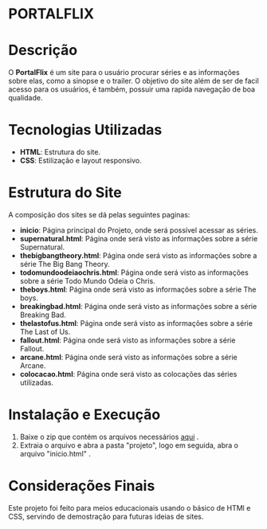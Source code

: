 # PORTALFLIX
# Descrição
O **PortalFlix** é um site para o usuário procurar séries e as informações sobre elas, como a sinopse e o trailer. O objetivo do site além de ser de facil acesso para os usuários, é também, possuir uma rapida navegação de boa qualidade.
# Tecnologias Utilizadas
* **HTML**: Estrutura do site.
* **CSS**: Estilização e layout responsivo.
# Estrutura do Site
A composição dos sites se dá pelas seguintes paginas:
* **inicio**: Página principal do Projeto, onde será possível acessar as séries.
* **supernatural.html**: Página onde será visto as informações sobre a série Supernatural.
* **thebigbangtheory.html**: Página onde será visto as informações sobre a série The Big Bang Theory.
* **todomundoodeiaochris.html**: Página onde será visto as informações sobre a série Todo Mundo Odeia o Chris.
* **theboys.html**: Página onde será visto as informações sobre a série The boys.
* **breakingbad.html**: Página onde será visto as informações sobre a série Breaking Bad.
* **thelastofus.html**: Página onde será visto as informações sobre a série The Last of Us.
* **fallout.html**: Página onde será visto as informações sobre a série Fallout.
* **arcane.html**: Página onde será visto as informações sobre a série Arcane.
* **colocacao.html**: Página onde será visto as colocações das séries utilizadas.
# Instalação e Execução
1. Baixe o zip que contém os arquivos necessários [aqui](projeto.zip) .
2. Extraia o arquivo e abra a pasta "projeto", logo em seguida, abra o arquivo "inicio.html" .
# Considerações Finais
Este projeto foi feito para meios educacionais usando o básico de HTMl e CSS, servindo de demostração para futuras ideias de sites.
